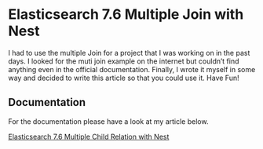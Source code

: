 
<h1>Elasticsearch 7.6 Multiple Join with Nest
</h1>
<p>I had to use the multiple Join for a project that I was working on in the past days. I looked for the muti join example on the internet but couldn’t find anything even in the official documentation. Finally, I wrote it myself in some way and decided to write this article so that you could use it. Have Fun!</p>

<h2>Documentation</h2>
<p>For the documentation please have a look at my article below.</p>
<a href="https://medium.com/kariyertech/elasticsearch-7-6-multiple-join-with-nest-a9843a671130" target="_blank">Elasticsearch 7.6 Multiple Child Relation with Nest</a>
